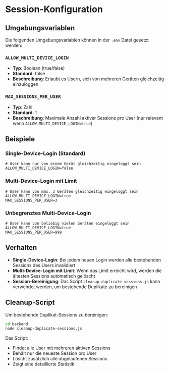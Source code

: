 # Session-Konfiguration

## Umgebungsvariablen

Die folgenden Umgebungsvariablen können in der `.env` Datei gesetzt werden:

### `ALLOW_MULTI_DEVICE_LOGIN`
- **Typ**: Boolean (true/false)
- **Standard**: false
- **Beschreibung**: Erlaubt es Usern, sich von mehreren Geräten gleichzeitig einzuloggen

### `MAX_SESSIONS_PER_USER`
- **Typ**: Zahl
- **Standard**: 1
- **Beschreibung**: Maximale Anzahl aktiver Sessions pro User (nur relevant wenn `ALLOW_MULTI_DEVICE_LOGIN=true`)

## Beispiele

### Single-Device-Login (Standard)
```env
# User kann nur von einem Gerät gleichzeitig eingeloggt sein
ALLOW_MULTI_DEVICE_LOGIN=false
```

### Multi-Device-Login mit Limit
```env
# User kann von max. 3 Geräten gleichzeitig eingeloggt sein
ALLOW_MULTI_DEVICE_LOGIN=true
MAX_SESSIONS_PER_USER=3
```

### Unbegrenztes Multi-Device-Login
```env
# User kann von beliebig vielen Geräten eingeloggt sein
ALLOW_MULTI_DEVICE_LOGIN=true
MAX_SESSIONS_PER_USER=999
```

## Verhalten

- **Single-Device-Login**: Bei jedem neuen Login werden alle bestehenden Sessions des Users invalidiert
- **Multi-Device-Login mit Limit**: Wenn das Limit erreicht wird, werden die ältesten Sessions automatisch gelöscht
- **Session-Bereinigung**: Das Script `cleanup-duplicate-sessions.js` kann verwendet werden, um bestehende Duplikate zu bereinigen

## Cleanup-Script

Um bestehende Duplikat-Sessions zu bereinigen:

```bash
cd backend
node cleanup-duplicate-sessions.js
```

Das Script:
- Findet alle User mit mehreren aktiven Sessions
- Behält nur die neueste Session pro User
- Löscht zusätzlich alle abgelaufenen Sessions
- Zeigt eine detaillierte Statistik
